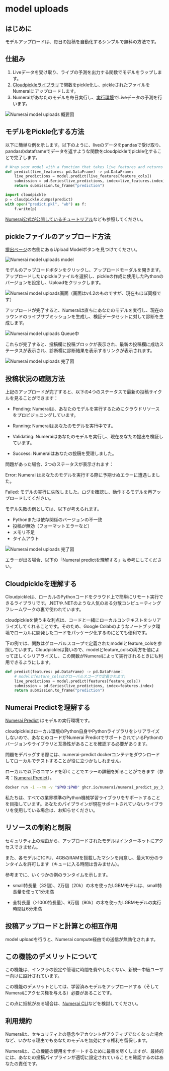 # model uploads

## はじめに
モデルアップロードは、毎日の投稿を自動化するシンプルで無料の方法です。

## 仕組み 
 1. Liveデータを受け取り、ライブの予測を出力する関数でモデルをラップします。
 2. [Cloudpickleライブラリ](https://github.com/cloudpipe/cloudpickle)で関数をpickle化し、pickleされたファイルをNumeraiにアップロードします。
 3. Numeraiがあなたのモデルを毎日実行し、[実行環境](https://github.com/numerai/numerai-predict)でLiveデータの予測を行います。

![Numerai model uploads 概要図](../.gitbook/assets/model-uploads_overview.png)

## モデルをPickle化する方法

以下に簡単な例を示します。以下のように、liveのデータをpandasで受け取り、pandasのdataframeでデータを返すような関数をcloudpickleでpickle化することで完了します。

```python
# Wrap your model with a function that takes live features and returns live predictions
def predict(live_features: pd.DataFrame) -> pd.DataFrame:
    live_predictions = model.predict(live_features[feature_cols])
    submission = pd.Series(live_predictions, index=live_features.index)
    return submission.to_frame("prediction")

import cloudpickle
p = cloudpickle.dumps(predict)
with open("predict.pkl", "wb") as f:
    f.write(p)
```

[Numerai公式が公開しているチュートリアル](https://colab.research.google.com/github/numerai/example-scripts/blob/master/hello_numerai.ipynb)なども参照してください。

## pickleファイルのアップロード方法

[提出ページ](https://numer.ai/submissions)の右側にあるUpload Modelボタンを見つけてください。

![Numerai model uploads model](../.gitbook/assets/model-uploads_upload-model.png)

モデルのアップロードボタンをクリックし、アップロードモーダルを開きます。アップロードしたいpickleファイルを選択し、pickleの作成に使用したPythonのバージョンを設定し、Uploadをクリックします。

![Numerai model uploads画面（画面はv4.2のものですが、現在もほぼ同様です）](../.gitbook/assets/model-uploads_upload-v4.2.png)

アップロードが完了すると、Numeraiは直ちにあなたのモデルを実行し、現在のラウンドのライブサブミッションを生成し、検証データセットに対して診断を生成します。

![Numerai model uploads Queue中](../.gitbook/assets/model-uploads_queued.png)

これらが完了すると、投稿欄に投稿ブロックが表示され、最新の投稿欄に成功ステータスが表示され、診断欄に診断結果を表示するリンクが表示されます。

![Numerai model uploads 完了図](../.gitbook/assets/model-uploads_success.png)

## 投稿状況の確認方法

上記のアップロードが完了すると、以下の4つのステータスで最新の投稿サイクルを見ることができます：

 - Pending: Numeraiは、あなたのモデルを実行するためにクラウドリソースをプロビジョニングしています。

 - Running: Numeraiはあなたのモデルを実行中です。

 - Validating: Numeraiはあなたのモデルを実行し、現在あなたの提出を検証しています。

 - Success: Numeraiはあなたの投稿を受理しました。

問題があった場合、2つのステータスが表示されます：

Error: Numerai はあなたのモデルを実行する際に予期せぬエラーに遭遇しました。

Failed: モデルの実行に失敗しました。ログを確認し、動作するモデルを再アップロードしてください。

モデル失敗の例としては、以下が考えられます。

 - Pythonまたは依存関係のバージョンの不一致
 - 投稿が無効（フォーマットエラーなど）
 - メモリ不足
 - タイムアウト

![Numerai model uploads 完了図](../.gitbook/assets/model-uploads_error.png)

エラーが出る場合、以下の「Numerai predictを理解する」も参考にしてください。

## Cloudpickleを理解する

Cloudpickleは、ローカルのPythonコードをクラウド上で簡単にリモート実行できるライブラリです。.NETや.NETのような人気のある分散コンピューティングフレームワークの裏で使われています。

cloudpickleを使う主な利点は、コードと一緒にローカルコンテキストをシリアライズしてくれることです。そのため、Google Colabのようなノートブック環境でローカルに開発したコードをパッケージ化するのにとても便利です。

下の例では、関数はグローバルスコープで定義されたmodelとfeature_colsを参照しています。Cloudpickleは賢いので、modelとfeature_colsの両方を値によって正しくシリアライズし、この関数がNumeraiによって実行されるときにも利用できるようにします。

```python
def predict(features: pd.DataFrame) -> pd.DataFrame：
    # modelとfeature_colsはグローバルスコープで定義されます。
    live_predictions = model.predict(features[feature_cols])
    submission = pd.Series(live_predictions, index=features.index)
    return submission.to_frame("prediction")
```

## Numerai Predictを理解する

[Numerai Predict](https://github.com/numerai/numerai-predict) はモデルの実行環境です。

cloudpickleはローカル環境のPython自身やPythonライブラリをシリアライズしないので、あなたのコードがNumerai PredictでサポートされているPythonのバージョンやライブラリと互換性があることを確認する必要があります。

問題をデバッグする際には、numerai-predict dockerコンテナをダウンロードしてローカルでテストすることが役に立つかもしれません。

ローカルで以下のコマンドを叩くことでエラーの詳細を知ることができます（参考：[Numerai Predict](https://github.com/numerai/numerai-predict)）。

```bash
docker run -i --rm -v "$PWD:$PWD" ghcr.io/numerai/numerai_predict_py_3_10:stable --model $PWD/model.pkl
```

私たちは、すべての業界標準のPython機械学習ライブラリをサポートすることを目指しています。あなたのパイプラインが現在サポートされていないライブラリを使用している場合は、お知らせください。

## リソースの制約と制限

セキュリティ上の理由から、アップロードされたモデルはインターネットにアクセスできません。

また、各モデルに1CPU、4GBのRAMを搭載したマシンを用意し、最大10分のランタイムを許可します（キューに入る時間は含みません）。

参考までに、いくつかの例のランタイムを示します。

 - small特長量（32個）、2万個（20k）の木を使ったLGBMモデルは、small特長量を使って1分未満
 
 - 全特長量（>1000特長量）、9万個（90k）の木を使ったLGBMモデルの実行時間は6分未満 

## 投稿アップロードと計算との相互作用

model uploadを行うと、Numerai compute経由での送信が無効化されます。

## この機能のデメリットについて

この機能は、インフラの設定や管理に時間を費やしたくない、新規〜中級ユーザー向けに設計されています。

この機能のデメリットとしては、学習済みモデルをアップロードする（そしてNumeraiにアクセス権を与える）必要があることです。

この点に抵抗がある場合は、[Numerai CLI](https://jp.docs.numer.ai/numerai-tnamento/numerai-compute)などを検討してください。

## 利用規約

Numeraiは、セキュリティ上の懸念やアカウントがアクティブでなくなった場合など、いかなる理由でもあなたのモデルを無効にする権利を留保します。

Numeraiは、この機能の使用をサポートするために最善を尽くしますが、最終的には、あなたの投稿パイプラインが適切に設定されていることを確認するのはあなたの責任です。
